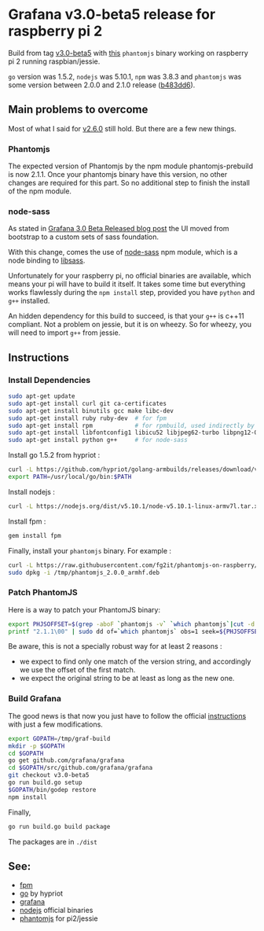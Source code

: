 # Grafana v3.0-beta5 release for raspberry pi 2
Build from tag [v3.0-beta5](https://github.com/grafana/grafana/tree/v3.0-beta5) with
[this](https://github.com/fg2it/phantomjs-on-raspberry/tree/master/jessie/b483dd673a1ca589ff10c5f73dfea1e43bfa3225)
`phantomjs` binary working on raspberry pi 2 running raspbian/jessie.

`go` version was 1.5.2, `nodejs` was 5.10.1, `npm` was 3.8.3  and `phantomjs` was
some version between 2.0.0 and 2.1.0 release
([b483dd6](https://github.com/ariya/phantomjs/tree/b483dd673a1ca589ff10c5f73dfea1e43bfa3225)).

## Main problems to overcome
Most of what I said for [v2.6.0](https://github.com/fg2it/grafana-on-raspberry/blob/master/jessie/v2.6.0/README.md)
still hold. But there are a few new things.

### Phantomjs
The expected version of Phantomjs by the npm module phantomjs-prebuild is now 2.1.1.
Once your phantomjs binary have this version, no other changes are required for this part.
So no additional step to finish the install of the npm module.

### node-sass
As stated in [Grafana 3.0 Beta Released blog post](http://grafana.org/blog/2016/03/31/grafana-3-0-beta-released.html)
the UI moved from bootstrap to a custom sets of sass foundation.

With this change, comes the use of
[node-sass](https://github.com/sass/node-sass) npm module, which is a node
binding to [libsass](https://github.com/sass/libsass).

Unfortunately for your raspberry pi, no official binaries are available, which
means your pi will have to build it itself. It takes some time but everything
works flawlessly during the `npm install` step, provided you have `python` and
`g++` installed.

An hidden dependency for this build to succeed, is that your `g++` is c++11
compliant. Not a problem on jessie, but it is on wheezy. So for wheezy, you will
need to import `g++` from jessie.

## Instructions
### Install Dependencies
```bash
sudo apt-get update
sudo apt-get install curl git ca-certificates
sudo apt-get install binutils gcc make libc-dev
sudo apt-get install ruby ruby-dev  # for fpm
sudo apt-get install rpm            # for rpmbuild, used indirectly by grafana (call to fpm)
sudo apt-get install libfontconfig1 libicu52 libjpeg62-turbo libpng12-0 # for my phantomjs binary !
sudo apt-get install python g++     # for node-sass
```
Install go 1.5.2 from hypriot :
```bash
curl -L https://github.com/hypriot/golang-armbuilds/releases/download/v1.5.2/go1.5.2.linux-armv7.tar.gz | sudo tar -xz -C /usr/local
export PATH=/usr/local/go/bin:$PATH
```
Install nodejs :
```bash
curl -L https://nodejs.org/dist/v5.10.1/node-v5.10.1-linux-armv7l.tar.xz | sudo tar -xJ --strip-components=1 -C /usr/local
```
Install fpm :
```bash
gem install fpm
```
Finally, install your `phantomjs` binary. For example :
```bash
curl -L https://raw.githubusercontent.com/fg2it/phantomjs-on-raspberry/master/jessie/b483dd673a1ca589ff10c5f73dfea1e43bfa3225/phantomjs_2.0.0_armhf.deb -o /tmp/phantomjs_2.0.0_armhf.deb
sudo dpkg -i /tmp/phantomjs_2.0.0_armhf.deb
```

### Patch PhantomJS
Here is a way to patch your PhantomJS binary:
```bash
export PHJSOFFSET=$(grep -aboF `phantomjs -v` `which phantomjs`|cut -d':' -f1)
printf "2.1.1\00" | sudo dd of=`which phantomjs` obs=1 seek=${PHJSOFFSET} conv=notrunc
```
Be aware, this is not a specially robust way for at least 2 reasons :
- we expect to find only one match of the version string, and accordingly we use the offset of the first match.
- we expect the original string to be at least as long as the new one.

### Build Grafana
The good news is that now you just have to follow the official
[instructions](https://github.com/grafana/grafana/blob/v3.0-beta5/docs/sources/project/building_from_source.md)
with just a few modifications.
```bash
export GOPATH=/tmp/graf-build
mkdir -p $GOPATH
cd $GOPATH
go get github.com/grafana/grafana
cd $GOPATH/src/github.com/grafana/grafana
git checkout v3.0-beta5
go run build.go setup    
$GOPATH/bin/godep restore   
npm install
```

Finally,
```bash
go run build.go build package
```
The packages are in `./dist`


## See:
- [fpm](https://github.com/jordansissel/fpm)
- [go](http://blog.hypriot.com/post/how-to-compile-go-on-arm/) by hypriot
- [grafana](https://github.com/grafana/grafana/blob/v3.0-beta5/docs/sources/project/building_from_source.md)
- [nodejs](https://nodejs.org/dist/v5.10.1/node-v5.10.1-linux-armv7l.tar.xz) official binaries
- [phantomjs](https://github.com/fg2it/phantomjs-on-raspberry/blob/master/jessie/b483dd673a1ca589ff10c5f73dfea1e43bfa3225/phantomjs?raw=true) for pi2/jessie
